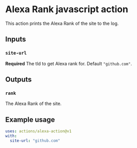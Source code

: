 # Alexa Rank javascript action

This action prints the Alexa Rank of the site to the log.

## Inputs

### `site-url`

**Required** The tld to get Alexa rank for. Default `"github.com"`.

## Outputs

### `rank`

The Alexa Rank of the site.

## Example usage

```yaml
uses: actions/alexa-action@v1
with:
  site-url: "github.com"
```
